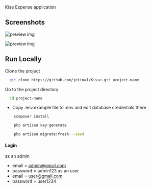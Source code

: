  Kise Expense application

## Screenshots

![preview img](/preview.png)

![preview img](/preview2.png)

## Run Locally

Clone the project

```bash
  git clone https://github.com/jetina1/Kisse.git project-name
```

Go to the project directory

```bash
  cd project-name
```

-   Copy .env.example file to .env and edit database credentials there

```bash
    composer install
```

```bash
    php artisan key:generate
```

```bash
    php artisan migrate:fresh --seed
```

#### Login
as an admin
-   email = admin@gmail.com
-   password = admin123
as an user
-   email = user@gmail.com
-   password = user1234
